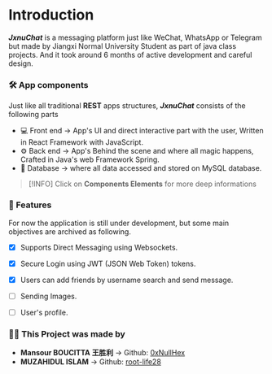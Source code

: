 # Introduction
***JxnuChat*** is a messaging platform just like WeChat, WhatsApp or Telegram but made by Jiangxi Normal University Student as part of java class projects. And it took around 6 months of active development and careful design.

### 🛠️ App components 
Just like all traditional **REST** apps structures, ***JxnuChat*** consists of the following parts
- 💻 Front end → App's UI and direct interactive part with the user, Written in React Framework with JavaScript.
- ⚙️ Back end → App's Behind the scene and where all magic happens, Crafted in Java's web Framework Spring.
- 💾 Database → where all data accessed and stored on MySQL database.

>[!INFO]
>Click on **Components Elements** for more deep informations

### 🎯 Features
For now the application is still under development, but some main objectives are archived as following.
- [x] Supports Direct Messaging using Websockets.
- [x] Secure Login using JWT (JSON Web Token) tokens.
- [x] Users can add friends by username search and send message.
- [ ] Sending Images.
- [ ] User's profile.


### 👨‍🔧 This Project was made by
- **Mansour BOUCITTA 王胜利**
	-> Github: [0xNullHex](https://github.com/0xNullHex)
- **MUZAHIDUL ISLAM**
	-> Github: [root-life28](https://github.com/root-life28)
